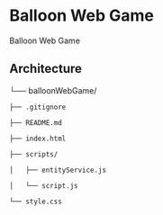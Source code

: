 # Balloon Web Game
Balloon Web Game

## Architecture

└── balloonWebGame/

    ├── .gitignore
    
    ├── README.md
    
    ├── index.html
    
    ├── scripts/
    
    │   ├── entityService.js
    
    │   └── script.js
    
    └── style.css
